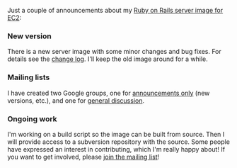 Just a couple of announcements about my [Ruby on Rails server image for EC2][10]:

   [10]: http://pauldowman.com/projects/ruby-on-rails-ec2/

### New version

There is a new server image with some minor changes and bug fixes. For details
see the [change log][11]. I'll keep the old image around for a while.

   [11]: http://pauldowman.com/projects/ruby-on-rails-ec2/#changelog

### Mailing lists

I have created two Google groups, one for [announcements only][12] (new
versions, etc.), and one for [general discussion][13].

   [12]: http://groups.google.com/group/ec2-on-rails-announce
   [13]: http://groups.google.com/group/ec2-on-rails-discuss

### Ongoing work

I'm working on a build script so the image can be built from source. Then I
will provide access to a subversion repository with the source. Some people
have expressed an interest in contributing, which I'm really happy about! If
you want to get involved, please [join the mailing list][14]!

   [14]: http://groups.google.com/group/ec2-on-rails-discuss

